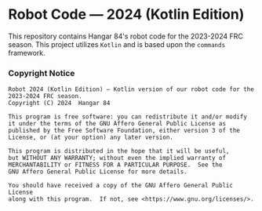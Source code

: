 # Robot Code — 2024 (Kotlin Edition)
This repository contains Hangar 84's robot code for the 2023-2024 FRC season.
This project utilizes `Kotlin` and is based upon the `commands` framework.

### Copyright Notice
```
Robot 2024 (Kotlin Edition) — Kotlin version of our robot code for the 2023-2024 FRC season.
Copyright (C) 2024  Hangar 84

This program is free software: you can redistribute it and/or modify
it under the terms of the GNU Affero General Public License as
published by the Free Software Foundation, either version 3 of the
License, or (at your option) any later version.

This program is distributed in the hope that it will be useful,
but WITHOUT ANY WARRANTY; without even the implied warranty of
MERCHANTABILITY or FITNESS FOR A PARTICULAR PURPOSE.  See the
GNU Affero General Public License for more details.

You should have received a copy of the GNU Affero General Public License
along with this program.  If not, see <https://www.gnu.org/licenses/>.
```
